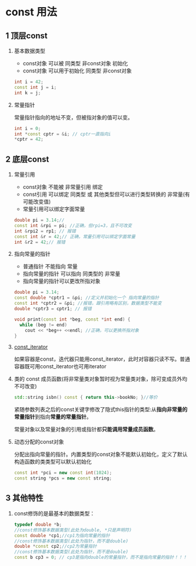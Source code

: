 # const 用法
## 1 顶层const
1. 基本数据类型 
   - const对象 可以被 同类型 非const对象 初始化
   - const对象 可以用于初始化 同类型 非const对象
    ```cpp
    int i = 42;
    const int j = i;
    int k = j;
    ```
2. 常量指针
   
   常量指针指向的地址不变，但被指对象的值可以变。
    ```cpp
    int i = 0;
    int *const cptr = &i; // cptr一直指向i
    *cptr = 42;
    ```

## 2 底层const
1. 常量引用
   - const对象 不能被 非常量引用 绑定
   - const引用 可以绑定 同类型 或 其他类型但可以进行类型转换的 非常量(有可能改变值)
   - 常量引用可以绑定字面常量
    ```cpp
    double pi = 3.14;//
    const int &rpi = pi; //正确，但rpi=3，且不可改变
    int &rpi2 = rp1; // 报错
    const int &r = 42;// 正确，常量引用可以绑定字面常量
    int &r2 = 42;// 报错
    ```
2. 指向常量的指针
   - 普通指针 不能指向 常量
   - 指向常量的指针 可以指向 同类型的 非常量
   - 指向常量的指针可以更改所指对象
    ```cpp
    double pi = 3.14;
    const double *cptr1 = &pi; //定义并初始化一个 指向常量的指针
    const int *cptr2 = &pi; //报错，跟引用略有区别，数据类型不能变
    double *cptr3 = cptr1; // 报错

    void print(const int *beg, const *int end) {
      while (beg != end)
        cout << *beg++ <<endl; //正确，可以更换所指对象
    }
    ```

3. [const_iterator](./03_字符串_向量和数组.md#41-使用迭代器)

   如果容器是const，迭代器只能用const_iterator，此时对容器只读不写。普通容器既可用const_iterator也可用iterator
   
4. 类的 const 成员函数(将非常量类对象暂时视为常量类对象，除可变成员外均不可改变)
   ```cpp
   std::string isbn() const { return this->bookNo; }//等价
   ```
   紧随参数列表之后的const关键字修改了隐式this指针的类型:从**指向非常量的常量指针**到指向**常量的常量指针**。
   
   常量对象以及常量对象的引用或指针都**只能调用常量成员函数**。

5. 动态分配的const对象

   分配出指向常量的指针。内置类型的const对象不能默认初始化，定义了默认构造函数的类类型可以默认初始化
    ```cpp
    const int *pci = new const int(1024);
    const string *pcs = new const string;
    ```

## 3 其他特性
1. const修饰的是最基本的数据类型：
   ```cpp
   typedef double *b;
   //const修饰基本数据类型(此处为double, *只是声明符)
   const double *cp1;//cp1为指向常量的指针
   //const修饰基本数据类型(此处为指针，而不是double)
   double *const cp2;//cp2为常量指针
   //const修饰基本数据类型(此处为指针，而不是double)
   const b cp3 = 0; // cp3是指向double的常量指针，而不是指向常量的指针！！！
   ```